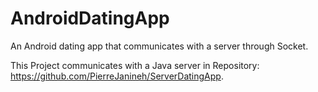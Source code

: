 # AndroidDatingApp
An Android dating app that communicates with a server through Socket.

This Project communicates with a Java server in Repository: https://github.com/PierreJanineh/ServerDatingApp.